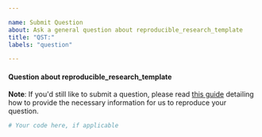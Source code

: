 ```yaml
---

name: Submit Question
about: Ask a general question about reproducible_research_template
title: "QST:"
labels: "question"

---
```


#### Question about reproducible_research_template

**Note**: If you'd still like to submit a question, please read [this guide](
https://matthewrocklin.com/blog/work/2018/02/28/minimal-bug-reports) detailing how to
provide the necessary information for us to reproduce your question.

```python
# Your code here, if applicable
```
